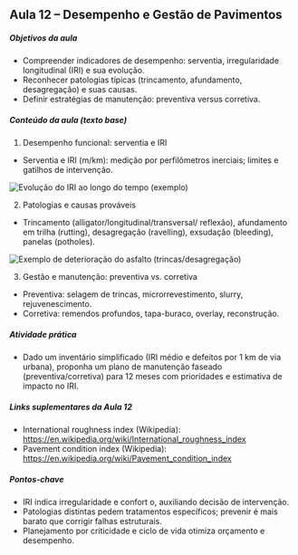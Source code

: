 ## Aula 12 – Desempenho e Gestão de Pavimentos

##### Objetivos da aula
- Compreender indicadores de desempenho: serventia, irregularidade longitudinal (IRI) e sua evolução.
- Reconhecer patologias típicas (trincamento, afundamento, desagregação) e suas causas.
- Definir estratégias de manutenção: preventiva versus corretiva.

##### Conteúdo da aula (texto base)

1) Desempenho funcional: serventia e IRI
- Serventia e IRI (m/km): medição por perfilômetros inerciais; limites e gatilhos de intervenção.

![Evolução do IRI ao longo do tempo (exemplo)](https://upload.wikimedia.org/wikipedia/commons/8/89/IRI_progression.png)

2) Patologias e causas prováveis
- Trincamento (alligator/longitudinal/transversal/ reflexão), afundamento em trilha (rutting), desagregação (ravelling), exsudação (bleeding), panelas (potholes).

![Exemplo de deterioração do asfalto (trincas/desagregação)](https://upload.wikimedia.org/wikipedia/commons/7/75/Asphalt_deterioration.jpg)

3) Gestão e manutenção: preventiva vs. corretiva
- Preventiva: selagem de trincas, microrrevestimento, slurry, rejuvenescimento.
- Corretiva: remendos profundos, tapa-buraco, overlay, reconstrução.

##### Atividade prática
- Dado um inventário simplificado (IRI médio e defeitos por 1 km de via urbana), proponha um plano de manutenção faseado (preventiva/corretiva) para 12 meses com prioridades e estimativa de impacto no IRI.

##### Links suplementares da Aula 12
- International roughness index (Wikipedia): https://en.wikipedia.org/wiki/International_roughness_index
- Pavement condition index (Wikipedia): https://en.wikipedia.org/wiki/Pavement_condition_index

##### Pontos‑chave
- IRI indica irregularidade e confort o, auxiliando decisão de intervenção.
- Patologias distintas pedem tratamentos específicos; prevenir é mais barato que corrigir falhas estruturais.
- Planejamento por criticidade e ciclo de vida otimiza orçamento e desempenho.
